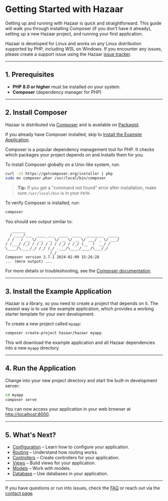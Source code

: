 # Getting Started with Hazaar

Getting up and running with Hazaar is quick and straightforward. This guide will walk you through installing Composer (if you don't have it already), setting up a new Hazaar project, and running your first application.

Hazaar is developed for Linux and works on any Linux distribution supported by PHP, including WSL on Windows. If you encounter any issues, please create a support issue using the Hazaar [issue tracker](https://git.hazaar.io/hazaar/framework/issues).

---

## 1. Prerequisites

- **PHP 8.0 or higher** must be installed on your system.
- **Composer** (dependency manager for PHP)

---

## 2. Install Composer

Hazaar is distributed via [Composer](https://getcomposer.org) and is available on [Packagist](https://packagist.org/packages/hazaar/hazaar).

If you already have Composer installed, skip to [Install the Example Application](#3-install-the-example-application).

Composer is a popular dependency management tool for PHP. It checks which packages your project depends on and installs them for you.

To install Composer globally on a Unix-like system, run:

```sh
curl -sS https://getcomposer.org/installer | php
sudo mv composer.phar /usr/local/bin/composer
```

> **Tip:** If you get a "command not found" error after installation, make sure `/usr/local/bin` is in your `PATH`.

To verify Composer is installed, run:

```sh
composer
```

You should see output similar to:

```
   ______
  / ____/___  ____ ___  ____  ____  ________  _____
 / /   / __ \/ __ `__ \/ __ \/ __ \/ ___/ _ \/ ___/
/ /___/ /_/ / / / / / / /_/ / /_/ (__  )  __/ /
\____/\____/_/ /_/ /_/ .___/\____/____/\___/_/
                    /_/
Composer version 2.7.1 2024-02-09 15:26:28
... (more output) ...
```

For more details or troubleshooting, see the [Composer documentation](https://getcomposer.org/doc/).

---

## 3. Install the Example Application

Hazaar is a library, so you need to create a project that depends on it. The easiest way is to use the example application, which provides a working starter template for your own development.

To create a new project called `myapp`:

```sh
composer create-project hazaar/hazaar myapp
```

This will download the example application and all Hazaar dependencies into a new `myapp` directory.

---

## 4. Run the Application

Change into your new project directory and start the built-in development server:

```sh
cd myapp
composer serve
```

You can now access your application in your web browser at [http://localhost:8000](http://localhost:8000).

---

## 5. What's Next?

- [Configuration](/docs/basics/configuration.md) – Learn how to configure your application.
- [Routing](/docs/basics/routing.md) – Understand how routing works.
- [Controllers](/docs/basics/controllers.md) – Create controllers for your application.
- [Views](/docs/basics/views/overview.md) – Build views for your application.
- [Models](/docs/basics/models.md) – Work with models.
- [Database](/docs/dbi/overview.md) – Use databases in your application.

---

If you have questions or run into issues, check the [FAQ](/docs/faq/) or reach out via the [contact page](/contact).